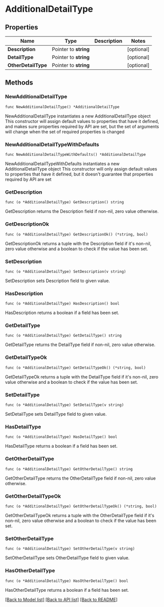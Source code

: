# AdditionalDetailType

## Properties

Name | Type | Description | Notes
------------ | ------------- | ------------- | -------------
**Description** | Pointer to **string** |  | [optional] 
**DetailType** | Pointer to **string** |  | [optional] 
**OtherDetailType** | Pointer to **string** |  | [optional] 

## Methods

### NewAdditionalDetailType

`func NewAdditionalDetailType() *AdditionalDetailType`

NewAdditionalDetailType instantiates a new AdditionalDetailType object
This constructor will assign default values to properties that have it defined,
and makes sure properties required by API are set, but the set of arguments
will change when the set of required properties is changed

### NewAdditionalDetailTypeWithDefaults

`func NewAdditionalDetailTypeWithDefaults() *AdditionalDetailType`

NewAdditionalDetailTypeWithDefaults instantiates a new AdditionalDetailType object
This constructor will only assign default values to properties that have it defined,
but it doesn't guarantee that properties required by API are set

### GetDescription

`func (o *AdditionalDetailType) GetDescription() string`

GetDescription returns the Description field if non-nil, zero value otherwise.

### GetDescriptionOk

`func (o *AdditionalDetailType) GetDescriptionOk() (*string, bool)`

GetDescriptionOk returns a tuple with the Description field if it's non-nil, zero value otherwise
and a boolean to check if the value has been set.

### SetDescription

`func (o *AdditionalDetailType) SetDescription(v string)`

SetDescription sets Description field to given value.

### HasDescription

`func (o *AdditionalDetailType) HasDescription() bool`

HasDescription returns a boolean if a field has been set.

### GetDetailType

`func (o *AdditionalDetailType) GetDetailType() string`

GetDetailType returns the DetailType field if non-nil, zero value otherwise.

### GetDetailTypeOk

`func (o *AdditionalDetailType) GetDetailTypeOk() (*string, bool)`

GetDetailTypeOk returns a tuple with the DetailType field if it's non-nil, zero value otherwise
and a boolean to check if the value has been set.

### SetDetailType

`func (o *AdditionalDetailType) SetDetailType(v string)`

SetDetailType sets DetailType field to given value.

### HasDetailType

`func (o *AdditionalDetailType) HasDetailType() bool`

HasDetailType returns a boolean if a field has been set.

### GetOtherDetailType

`func (o *AdditionalDetailType) GetOtherDetailType() string`

GetOtherDetailType returns the OtherDetailType field if non-nil, zero value otherwise.

### GetOtherDetailTypeOk

`func (o *AdditionalDetailType) GetOtherDetailTypeOk() (*string, bool)`

GetOtherDetailTypeOk returns a tuple with the OtherDetailType field if it's non-nil, zero value otherwise
and a boolean to check if the value has been set.

### SetOtherDetailType

`func (o *AdditionalDetailType) SetOtherDetailType(v string)`

SetOtherDetailType sets OtherDetailType field to given value.

### HasOtherDetailType

`func (o *AdditionalDetailType) HasOtherDetailType() bool`

HasOtherDetailType returns a boolean if a field has been set.


[[Back to Model list]](../README.md#documentation-for-models) [[Back to API list]](../README.md#documentation-for-api-endpoints) [[Back to README]](../README.md)


